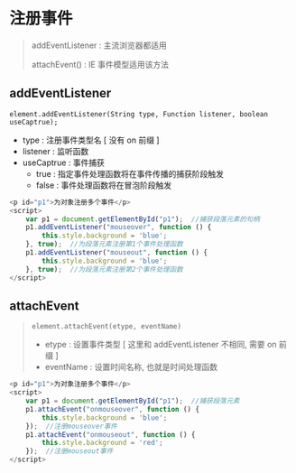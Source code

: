# 注册事件

> addEventListener : 主流浏览器都适用
>
> attachEvent() : IE 事件模型适用该方法

## addEventListener

`element.addEventListener(String type, Function listener, boolean useCaptrue);`

- type : 注册事件类型名 [ 没有 on 前缀 ]
- listener : 监听函数
- useCaptrue : 事件捕获
  - true : 指定事件处理函数将在事件传播的捕获阶段触发
  - false : 事件处理函数将在冒泡阶段触发

```js
<p id="p1">为对象注册多个事件</p>
<script>
    var p1 = document.getElementById("p1");  //捕获段落元素的句柄
    p1.addEventListener("mouseover", function () {
        this.style.background = 'blue';
    }, true);  //为段落元素注册第1个事件处理函数
    p1.addEventListener("mouseout", function () {
        this.style.background = 'blue';
    }, true);  //为段落元素注册第2个事件处理函数
</script>
```

## attachEvent

> `element.attachEvent(etype, eventName)`
>
> - etype : 设置事件类型 [ 这里和 addEventListener 不相同, 需要 on 前缀 ]
> - eventName : 设置时间名称, 也就是时间处理函数

```js
<p id="p1">为对象注册多个事件</p>
<script>
    var p1 = document.getElementById("p1");  //捕获段落元素
    p1.attachEvent("onmouseover", function () {
        this.style.background = 'blue';
    });  //注册mouseover事件
    p1.attachEvent("onmouseout", function () {
        this.style.background = 'red';
    });  //注册mouseout事件
</script>
```
